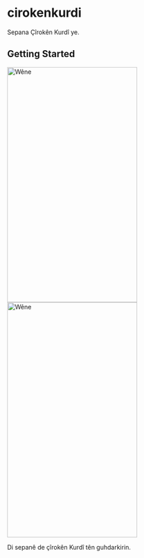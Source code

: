 # cirokenkurdi

Sepana Çîrokên Kurdî ye.

## Getting Started

<img src="https://lh3.googleusercontent.com/u0GGcP5M8aUSfhg3nTZBF1mnJ5j78crTDuFlcp0rpxfLNmpho-zLBqAluIk4-Szy6bs" alt="Wêne" width="300" height="540">

<img src="https://lh3.googleusercontent.com/ygUYZ1RCtCttcW6lFVABWiggzlCwRvuCZlk38Ermu0hiSMpGRKAFEVBCu8rviXtUHZ0" alt="Wêne" width="300" height="540">


Di sepanê de çîrokên Kurdî tên guhdarkirin.
